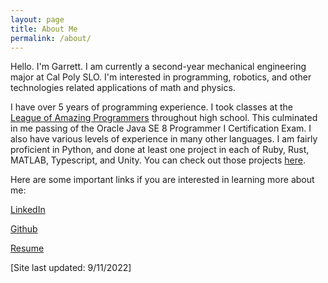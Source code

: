```yaml
---
layout: page
title: About Me
permalink: /about/
---
```


Hello. I'm Garrett. I am currently a second-year mechanical engineering major at Cal Poly SLO. I'm interested in programming, robotics, and other technologies related applications of math and physics.

I have over 5 years of programming experience. I took classes at the [League of Amazing Programmers](https://www.jointheleague.org/) throughout high school.
This culminated in me passing of the Oracle Java SE 8 Programmer I Certification Exam. I also have various levels of experience in many other languages. I am fairly proficient in Python, and done at least one project in each of Ruby, Rust, MATLAB, Typescript, and Unity. You can check out those projects [here](https://rettdog.github.io/coding-projects/).

Here are some important links if you are interested in learning more about me:

[LinkedIn](www.linkedin.com/in/gkunkler)

[Github](https://github.com/Rettdog)

[Resume](/assets/downloads/Resumes/Garrett_Kunkler_Resume.pdf)

[Site last updated: 9/11/2022]
